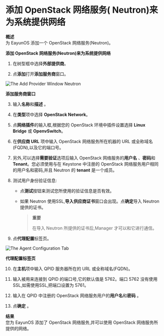 # 添加 OpenStack 网络服务( Neutron)来为系统提供网络

**概述**<br/>
为 EayunOS 添加一个 OpenStack 网络服务(Neutron)。

**添加 OpenStack 网络服务(Neutron)来为系统提供网络**

1. 在树型框中选择**外部提供商**。

2. 点**添加**打开**添加服务商**窗口。

 ![The Add Provider Window Neutron](../images/External_Providers_the_add_provider_window_neutron.png)

 **添加服务商窗口**

3. 输入**名称**和**描述** 。

4. 在**类型**项中选择 **OpenStack Network**。

5. 点**网络插件**的输入框,根据您的 OpenStack 环境中插件设置选择 **Linux Bridge** 或 **OpenvSwitch**。

6. 在**供应商 URL** 项中输入 OpenStack 网络服务所在机器的 URL 或全称域名(FQDN),以及它的端口号。

7. 另外,可以选择**需要验证**选项后输入 OpenStack 网络服务的**用户名** 、**密码**和**Tenant**。您必须使用与在 Keystone 中注册的 OpenStack 网络服务用户相同的用户名和密码,并且 Neutron 的 **tenant**
是一个成员。

8. 测试用户身份验证信息:

   * 点**测试**按钮来测试您所使用的验证信息是否有效。

   * 如果 Neutron 使用SSL,**导入供应商证书**窗口会出现。点**确定**导入 Neutron 提供的证书。

      > **重要**
      >
      > 在导入 Neutron 所提供的证书后,Manager 才可以和它进行通信。

9. 点**代理配置**标签页。

 ![The Agent Configuration Tab](../images/External_Providers_the_agent_configuration_tab.png)

 **代理配置标签页**

10. 在**主机**项中输入 QPID 服务器所在的 URL 或全称域名(FQDN)。

11. 输入被用来连接到 QPID 的端口号,它的默认值是 5762。端口 5762 没有使用 SSL,如需使用SSL,把端口设置为 5761。

12. 输入在 QPID 中注册的 OpenStack 网络服务用户的**用户名**和**密码** 。

13. 点**确定** 。

**结果**<br/>
您为 EayunOS 添加了 OpenStack 网络服务,并可以使用 OpenStack 网络服务所提供的网络。
